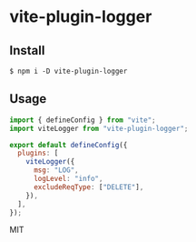 # vite-plugin-logger

## Install

```
$ npm i -D vite-plugin-logger
```

## Usage

```js
import { defineConfig } from "vite";
import viteLogger from "vite-plugin-logger";

export default defineConfig({
  plugins: [
    viteLogger({
      msg: "LOG",
      logLevel: "info",
      excludeReqType: ["DELETE"],
    }),
  ],
});
```

MIT
